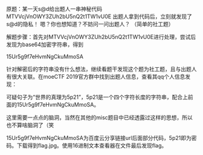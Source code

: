 原题：某一天s@d给出题人一串神秘代码 MTVVcjVnOWY3ZUh2bU5nQ2t1TW1vU0E 出题人拿到代码后，立刻就发现了s@d的隐私！ 嗯？你也想知道？不妨问一问出题人？ （简单的社工题）

解题步骤：首先对MTVVcjVnOWY3ZUh2bU5nQ2t1TW1vU0E进行处理，尝试后发现为base64加密字符串，得到

15Ur5g9f7eHvmNgCkuMmoSA

针对解密后的字符串没有什么想法，继续看题干发现这个题为社工题，且与出题人有很大关联。在moeCTF 2019官方群中找到出题人信息，查看其qq个人信息发现：

可疑句子为“世界的真理为5p21”，5p21是一个四个字符长度的字符串，配合上前面的15Ur5g9f7eHvmNgCkuMmoSA。

这里需要一点点的脑洞，当然在其他的misc题目中已经透露过这样的思想，所以也不算啥脑洞了（笑

15Ur5g9f7eHvmNgCkuMmoSA为百度云分享链接url后面部分代码，5p21即为密码。下载得到flag.jpg。使用16进制文本查看器在文件最后发现flag。